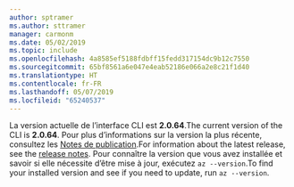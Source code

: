 ```yaml
---
author: sptramer
ms.author: sttramer
manager: carmonm
ms.date: 05/02/2019
ms.topic: include
ms.openlocfilehash: 4a8585ef5188fdbff15fedd317154dc9b12c7550
ms.sourcegitcommit: 65bf8561a6e047e4eab52186e066a2e8c21f1d40
ms.translationtype: HT
ms.contentlocale: fr-FR
ms.lasthandoff: 05/07/2019
ms.locfileid: "65240537"
---
```

<span data-ttu-id="42b31-101">La version actuelle de l’interface CLI est __2.0.64__.</span><span class="sxs-lookup"><span data-stu-id="42b31-101">The current version of the CLI is __2.0.64__.</span></span> <span data-ttu-id="42b31-102">Pour plus d’informations sur la version la plus récente, consultez les [Notes de publication](../release-notes-azure-cli.md).</span><span class="sxs-lookup"><span data-stu-id="42b31-102">For information about the latest release, see the [release notes](../release-notes-azure-cli.md).</span></span> <span data-ttu-id="42b31-103">Pour connaître la version que vous avez installée et savoir si elle nécessite d’être mise à jour, exécutez `az --version`.</span><span class="sxs-lookup"><span data-stu-id="42b31-103">To find your installed version and see if you need to update, run `az --version`.</span></span>
